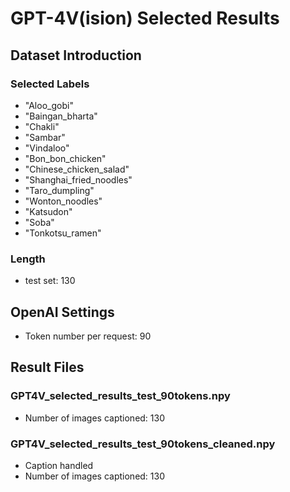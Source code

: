 # GPT-4V(ision) Selected Results
## Dataset Introduction
### Selected Labels
- "Aloo_gobi"
- "Baingan_bharta"
- "Chakli"
- "Sambar"
- "Vindaloo"
- "Bon_bon_chicken"
- "Chinese_chicken_salad"
- "Shanghai_fried_noodles"
- "Taro_dumpling"
- "Wonton_noodles"
- "Katsudon"
- "Soba"
- "Tonkotsu_ramen"
### Length
- test set: 130
## OpenAI Settings
- Token number per request: 90
## Result Files
### GPT4V_selected_results_test_90tokens.npy
- Number of images captioned: 130
### GPT4V_selected_results_test_90tokens_cleaned.npy
- Caption handled
- Number of images captioned: 130
